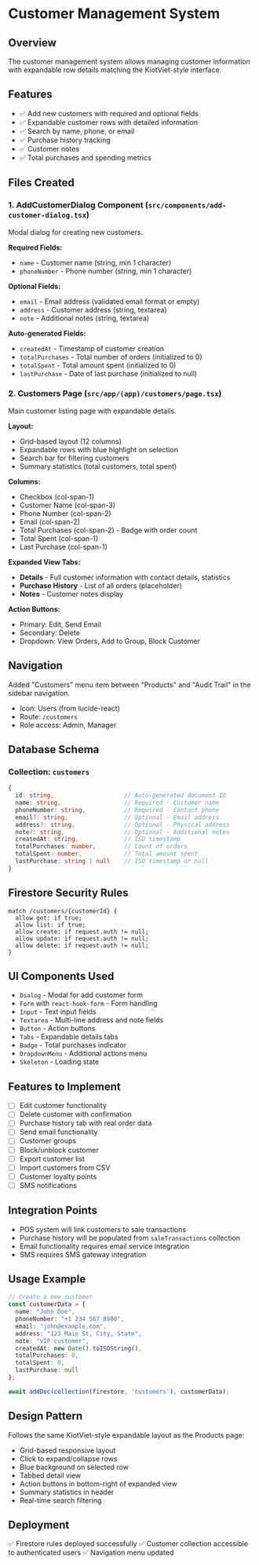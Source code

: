 # Customer Management System

## Overview
The customer management system allows managing customer information with expandable row details matching the KiotViet-style interface.

## Features
- ✅ Add new customers with required and optional fields
- ✅ Expandable customer rows with detailed information
- ✅ Search by name, phone, or email
- ✅ Purchase history tracking
- ✅ Customer notes
- ✅ Total purchases and spending metrics

## Files Created

### 1. AddCustomerDialog Component (`src/components/add-customer-dialog.tsx`)
Modal dialog for creating new customers.

**Required Fields:**
- `name` - Customer name (string, min 1 character)
- `phoneNumber` - Phone number (string, min 1 character)

**Optional Fields:**
- `email` - Email address (validated email format or empty)
- `address` - Customer address (string, textarea)
- `note` - Additional notes (string, textarea)

**Auto-generated Fields:**
- `createdAt` - Timestamp of customer creation
- `totalPurchases` - Total number of orders (initialized to 0)
- `totalSpent` - Total amount spent (initialized to 0)
- `lastPurchase` - Date of last purchase (initialized to null)

### 2. Customers Page (`src/app/(app)/customers/page.tsx`)
Main customer listing page with expandable details.

**Layout:**
- Grid-based layout (12 columns)
- Expandable rows with blue highlight on selection
- Search bar for filtering customers
- Summary statistics (total customers, total spent)

**Columns:**
- Checkbox (col-span-1)
- Customer Name (col-span-3)
- Phone Number (col-span-2)
- Email (col-span-2)
- Total Purchases (col-span-2) - Badge with order count
- Total Spent (col-span-1)
- Last Purchase (col-span-1)

**Expanded View Tabs:**
- **Details** - Full customer information with contact details, statistics
- **Purchase History** - List of all orders (placeholder)
- **Notes** - Customer notes display

**Action Buttons:**
- Primary: Edit, Send Email
- Secondary: Delete
- Dropdown: View Orders, Add to Group, Block Customer

## Navigation
Added "Customers" menu item between "Products" and "Audit Trail" in the sidebar navigation.
- Icon: Users (from lucide-react)
- Route: `/customers`
- Role access: Admin, Manager

## Database Schema

### Collection: `customers`

```typescript
{
  id: string,                    // Auto-generated document ID
  name: string,                  // Required - Customer name
  phoneNumber: string,           // Required - Contact phone
  email?: string,                // Optional - Email address
  address?: string,              // Optional - Physical address
  note?: string,                 // Optional - Additional notes
  createdAt: string,             // ISO timestamp
  totalPurchases: number,        // Count of orders
  totalSpent: number,            // Total amount spent
  lastPurchase: string | null    // ISO timestamp or null
}
```

## Firestore Security Rules
```
match /customers/{customerId} {
  allow get: if true;
  allow list: if true;
  allow create: if request.auth != null;
  allow update: if request.auth != null;
  allow delete: if request.auth != null;
}
```

## UI Components Used
- `Dialog` - Modal for add customer form
- `Form` with `react-hook-form` - Form handling
- `Input` - Text input fields
- `Textarea` - Multi-line address and note fields
- `Button` - Action buttons
- `Tabs` - Expandable details tabs
- `Badge` - Total purchases indicator
- `DropdownMenu` - Additional actions menu
- `Skeleton` - Loading state

## Features to Implement
- [ ] Edit customer functionality
- [ ] Delete customer with confirmation
- [ ] Purchase history tab with real order data
- [ ] Send email functionality
- [ ] Customer groups
- [ ] Block/unblock customer
- [ ] Export customer list
- [ ] Import customers from CSV
- [ ] Customer loyalty points
- [ ] SMS notifications

## Integration Points
- POS system will link customers to sale transactions
- Purchase history will be populated from `saleTransactions` collection
- Email functionality requires email service integration
- SMS requires SMS gateway integration

## Usage Example
```typescript
// Create a new customer
const customerData = {
  name: "John Doe",
  phoneNumber: "+1 234 567 8900",
  email: "john@example.com",
  address: "123 Main St, City, State",
  note: "VIP customer",
  createdAt: new Date().toISOString(),
  totalPurchases: 0,
  totalSpent: 0,
  lastPurchase: null
};

await addDoc(collection(firestore, 'customers'), customerData);
```

## Design Pattern
Follows the same KiotViet-style expandable layout as the Products page:
- Grid-based responsive layout
- Click to expand/collapse rows
- Blue background on selected row
- Tabbed detail view
- Action buttons in bottom-right of expanded view
- Summary statistics in header
- Real-time search filtering

## Deployment
✅ Firestore rules deployed successfully
✅ Customer collection accessible to authenticated users
✅ Navigation menu updated
